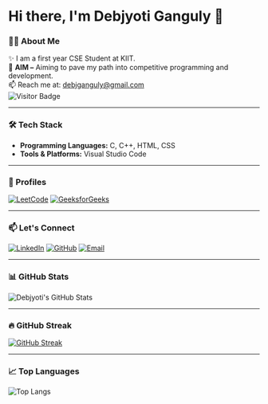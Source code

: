 # Hi there, I'm Debjyoti Ganguly 👋

### 👨‍💻 About Me
✨ I am a first year CSE Student at KIIT.  
🎯 **AIM –** Aiming to pave my path into competitive programming and development.  
📫 Reach me at: [debjganguly@gmail.com](mailto:debjganguly@gmail.com)  
![Visitor Badge](https://komarev.com/ghpvc/?username=debjganguly&style=flat-square&color=blue)

---

### 🛠️ Tech Stack
- **Programming Languages:** C, C++, HTML, CSS  
- **Tools & Platforms:** Visual Studio Code

---

### 🚀 Profiles  
[![LeetCode](https://img.shields.io/badge/LeetCode-FFA116?style=for-the-badge&logo=leetcode&logoColor=black)](https://leetcode.com/debjganguly)
[![GeeksforGeeks](https://img.shields.io/badge/GeeksforGeeks-0F9D58?style=for-the-badge&logo=geeksforgeeks&logoColor=white)](https://www.geeksforgeeks.org/user/debjganguly)

---

### 📫 Let's Connect  
[![LinkedIn](https://img.shields.io/badge/LinkedIn-%230077B5.svg?style=for-the-badge&logo=linkedin&logoColor=white)](https://www.linkedin.com/in/debjganguly)
[![GitHub](https://img.shields.io/badge/GitHub-181717?style=for-the-badge&logo=github&logoColor=white)](https://github.com/debjganguly)
[![Email](https://img.shields.io/badge/Email-D14836?style=for-the-badge&logo=gmail&logoColor=white)](mailto:debjganguly@gmail.com)

---

### 📊 GitHub Stats  
![Debjyoti's GitHub Stats](https://github-readme-stats.vercel.app/api?username=debjganguly&show_icons=true&theme=tokyonight)

---

### 🔥 GitHub Streak  
[![GitHub Streak](https://github-readme-streak-stats.herokuapp.com/?user=debjganguly&theme=tokyonight)](https://git.io/streak-stats)

---

### 📈 Top Languages  
![Top Langs](https://github-readme-stats.vercel.app/api/top-langs/?username=debjganguly&layout=compact&theme=tokyonight)
